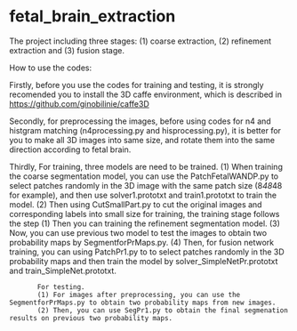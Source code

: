 # fetal_brain_extraction
The project including three stages: (1) coarse extraction, (2) refinement extraction and (3) fusion stage.

How to use the codes:

Firstly, before you use the codes for training and testing, it is strongly recomended you to install the 3D caffe environment, 
            which is described in https://github.com/ginobilinie/caffe3D

Secondly, for preprocessing the images, before using codes for n4 and histgram matching (n4processing.py and hisprocessing.py), it is better for you to 
            make all 3D images into same size, and rotate them into the same direction according to fetal brain.

Thirdly, For training, three models are need to be trained. 
            (1) When training the coarse segmentation model, you can use the PatchFetalWANDP.py to select patches randomly in the 3D image 
            with the same patch size (8*48*48 for example), and then use solver1.prototxt and train1.prototxt to train the model. 
           (2) Then using CutSmallPart.py to cut the original images and corresponding labels into small size for training, the training stage follows the step (1)
           Then you can training the refinement segmentation model. 
           (3) Now, you can use previous two model to test the images to obtain two probability maps by SegmentforPrMaps.py.
           (4) Then, for fusion network training, you can using PatchPr1.py to to select patches randomly in the 3D probability maps and then train
           the model by solver_SimpleNetPr.prototxt and train_SimpleNet.prototxt. 

           For testing.
           (1) For images after preprocessing, you can use the SegmentforPrMaps.py to obtain two probability maps from new images.
           (2) Then, you can use SegPr1.py to obtain the final segmenation results on previous two probability maps. 
